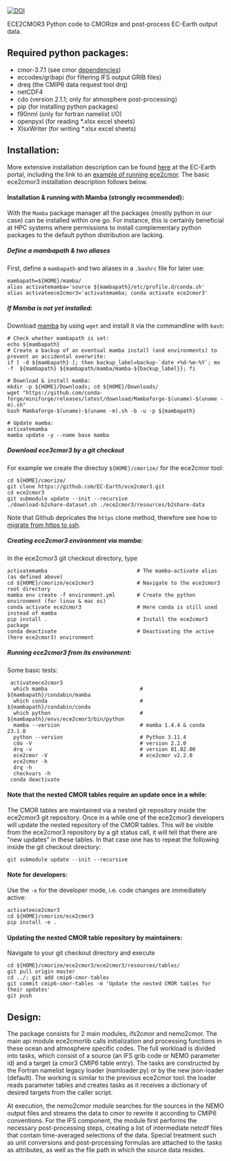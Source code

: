 [![DOI](https://zenodo.org/badge/DOI/10.5281/zenodo.1051094.svg)](https://doi.org/10.5281/zenodo.1051094)

ECE2CMOR3 Python code to CMORize and post-process EC-Earth output data.

## Required python packages:

* cmor-3.7.1 (see cmor [dependencies](https://anaconda.org/conda-forge/cmor/files))
* eccodes/gribapi (for filtering IFS output GRIB files)
* dreq (the CMIP6 data request tool drq)
* netCDF4
* cdo (version 2.1.1; only for atmosphere post-processing)
* pip (for installing python packages)
* f90nml (only for fortran namelist I/O)
* openpyxl (for reading *.xlsx excel sheets)
* XlsxWriter (for writing *.xlsx excel sheets)

## Installation:

More extensive installation description can be found [here](https://dev.ec-earth.org/projects/cmip6/wiki/Installation_of_ece2cmor3) at the EC-Earth portal, including the link to an [example of running ece2cmor](https://dev.ec-earth.org/projects/cmip6/wiki/Step-by-step_guide_for_making_CMIP6_experiments#Cmorisation-with-ece2cmor-v120). The basic ece2cmor3 installation description follows below.

#### Installation & running with Mamba (strongly recommended):
With the `Mamba` package manager all the packages (mostly python in our case) can be installed within one go. For instance, this is certainly beneficial at HPC systems where permissions to install complementary python packages to the default python distribution are lacking.

##### Define a mambapath & two aliases

First, define a `mambapath` and two aliases in a `.bashrc` file for later use:
 ```shell
 mambapath=${HOME}/mamba/
 alias activatemamba='source ${mambapath}/etc/profile.d/conda.sh'
 alias activateece2cmor3='activatemamba; conda activate ece2cmor3'
 ```

##### If Mamba is not yet installed:

Download [mamba](https://github.com/conda-forge/miniforge/releases/latest/) by using `wget` and install it via the commandline with `bash`:
 ```shell
 # Check whether mambapath is set:
 echo ${mambapath}
 # Create a backup of an eventual mamba install (and environments) to prevent an accidental overwrite:
 if [ -d ${mambapath} ]; then backup_label=backup-`date +%d-%m-%Y`; mv -f  ${mambapath} ${mambapath/mamba/mamba-${backup_label}}; fi
 
 # Download & install mamba:
 mkdir -p ${HOME}/Downloads; cd ${HOME}/Downloads/
 wget "https://github.com/conda-forge/miniforge/releases/latest/download/Mambaforge-$(uname)-$(uname -m).sh"
 bash Mambaforge-$(uname)-$(uname -m).sh -b -u -p ${mambapath}
 
 # Update mamba:
 activatemamba
 mamba update -y --name base mamba
 ```


##### Download ece3cmor3 by a git checkout

For example we create the directoy `${HOME}/cmorize/` for the ece2cmor tool:

```shell
cd ${HOME}/cmorize/
git clone https://github.com/EC-Earth/ece2cmor3.git
cd ece2cmor3
git submodule update --init --recursive
./download-b2share-dataset.sh ./ece2cmor3/resources/b2share-data
```
Note that Github depricates the `https` clone method, therefore see how to [migrate from https to ssh](https://github.com/EC-Earth/ece2cmor3/wiki/instruction-how-to-change-from-https-to-ssh).

##### Creating ece2cmor3 environment via mamba:
In the ece2cmor3 git checkout directory, type
```shell
activatemamba                             # The mamba-activate alias (as defined above)
cd ${HOME}/cmorize/ece2cmor3              # Navigate to the ece2cmor3 root directory
mamba env create -f environment.yml       # Create the python environment (for linux & mac os)
conda activate ece2cmor3                  # Here conda is still used instead of mamba
pip install .                             # Install the ece2cmor3 package
conda deactivate                          # Deactivating the active (here ece2cmor3) environment
```

##### Running ece2cmor3 from its environment:

Some basic tests:
```shell
 activateece2cmor3
  which mamba                              # ${mambapath}/condabin/mamba
  which conda                              # ${mambapath}/condabin/conda
  which python                             # ${mambapath}/envs/ece2cmor3/bin/python
  mamba --version                          # mamba 1.4.4 & conda 23.1.0
  python --version                         # Python 3.11.4
  cdo -V                                   # version 2.2.0
  drq -v                                   # version 01.02.00
  ece2cmor -V                              # ece2cmor v2.2.0
  ece2cmor -h
  drq -h
  checkvars -h
 conda deactivate
```

#### Note that the nested CMOR tables require an update once in a while: 

The CMOR tables are maintained via a nested git repository inside the ece2cmor3 git repository. 
Once in a while one of the ece2cmor3 developers will update the nested repository of the CMOR tables. 
This will be visible from the ece2cmor3 repository by a git status call, it will tell that there are "new updates" in these tables. 
In that case one has to repeat the following inside the git checkout directory:
```shell
git submodule update --init --recursive
```

#### Note for developers: 

Use the `-e` for the developer mode, i.e. code changes are immediately active:
```shell
activateece2cmor3
cd ${HOME}/cmorize/ece2cmor3
pip install -e .
```

#### Updating the nested CMOR table repository by maintainers:
Navigate to your git checkout directory and execute
```shell
cd ${HOME}/cmorize/ece2cmor3/ece2cmor3/resources/tables/
git pull origin master
cd ../; git add cmip6-cmor-tables
git commit cmip6-cmor-tables -m 'Update the nested CMOR tables for their updates'
git push
```

## Design:

The package consists for 2 main modules, ifs2cmor and nemo2cmor. The main api module ece2cmorlib calls initialization and processing functions in these ocean and atmosphere specific codes. The full workload is divided into tasks, which consist of a source (an IFS grib code or NEMO parameter id) and a target (a cmor3 CMIP6 table entry). The tasks are constructed by the Fortran namelist legacy loader (namloader.py) or by the new json-loader (default). The working is similar to the previous ece2cmor tool: the loader reads parameter tables and creates tasks as it receives a dictionary of desired targets from the caller script.

At execution, the nemo2cmor module searches for the sources in the NEMO output files and streams the data to cmor to rewrite it according to CMIP6 conventions. For the IFS component, the module first performs the necessary post-processing steps, creating a list of intermediate netcdf files that contain time-averaged selections of the data. Special treatment such as unit conversions and post-processing formulas are attached to the tasks as attributes, as well as the file path in which the source data resides.
